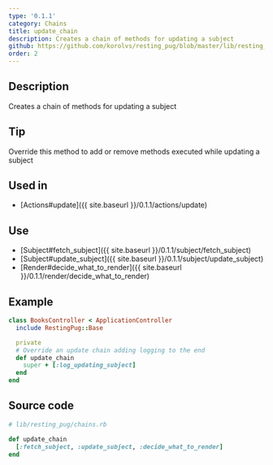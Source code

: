```yaml
---
type: '0.1.1'
category: Chains
title: update_chain
description: Creates a chain of methods for updating a subject
github: https://github.com/korolvs/resting_pug/blob/master/lib/resting_pug/chains.rb#L42
order: 2
---
```


## Description
Creates a chain of methods for updating a subject

## Tip
Override this method to add or remove methods executed while updating a subject

## Used in
- [Actions#update]({{ site.baseurl  }}/0.1.1/actions/update)

## Use
- [Subject#fetch_subject]({{ site.baseurl  }}/0.1.1/subject/fetch_subject)
- [Subject#update_subject]({{ site.baseurl  }}/0.1.1/subject/update_subject)
- [Render#decide_what_to_render]({{ site.baseurl  }}/0.1.1/render/decide_what_to_render)

## Example
```ruby
class BooksController < ApplicationController
  include RestingPug::Base

  private
  # Override an update chain adding logging to the end
  def update_chain
    super + [:log_updating_subject]
  end
end
```

## Source code
```ruby
# lib/resting_pug/chains.rb

def update_chain
  [:fetch_subject, :update_subject, :decide_what_to_render]
end
```




